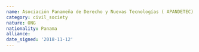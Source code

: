 ```yaml
---
name: Asociación Panameña de Derecho y Nuevas Tecnologías ( APANDETEC) 
category: civil_society
nature: ONG
nationality: Panama
alliance: 
date_signed: '2018-11-12'
---
```

    
